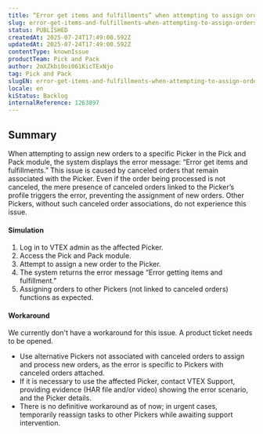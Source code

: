```yaml
---
title: “Error get items and fulfillments” when attempting to assign orders in Pick and Pack due to canceled orders associated with a Picker
slug: error-get-items-and-fulfillments-when-attempting-to-assign-orders-in-pick-and-pack-due-to-canceled-orders-associated-with-a-picker
status: PUBLISHED
createdAt: 2025-07-24T17:49:00.592Z
updatedAt: 2025-07-24T17:49:00.592Z
contentType: knownIssue
productTeam: Pick and Pack
author: 2mXZkbi0oi061KicTExNjo
tag: Pick and Pack
slugEN: error-get-items-and-fulfillments-when-attempting-to-assign-orders-in-pick-and-pack-due-to-canceled-orders-associated-with-a-picker
locale: en
kiStatus: Backlog
internalReference: 1263897
---
```


## Summary



When attempting to assign new orders to a specific Picker in the Pick and Pack module, the system displays the error message: “Error get items and fulfillments.” This issue is caused by canceled orders that remain associated with the Picker. Even if the order being processed is not canceled, the mere presence of canceled orders linked to the Picker’s profile triggers the error, preventing the assignment of new orders. Other Pickers, without such canceled order associations, do not experience this issue.


#### Simulation




1. Log in to VTEX admin as the affected Picker.
2. Access the Pick and Pack module.
3. Attempt to assign a new order to the Picker.
4. The system returns the error message “Error getting items and fulfillment.”
5. Assigning orders to other Pickers (not linked to canceled orders) functions as expected.


#### Workaround


We currently don't have a workaround for this issue. A product ticket needs to be opened.

- Use alternative Pickers not associated with canceled orders to assign and process new orders, as the error is specific to Pickers with canceled orders attached.
- If it is necessary to use the affected Picker, contact VTEX Support, providing evidence (HAR file and/or video) showing the error scenario, and the Picker details.
- There is no definitive workaround as of now; in urgent cases, temporarily reassign tasks to other Pickers while awaiting support intervention.



